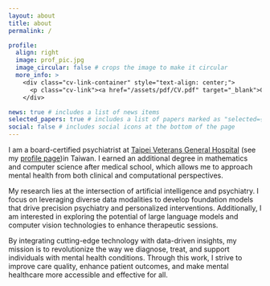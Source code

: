 ```yaml
---
layout: about
title: about
permalink: /

profile:
  align: right
  image: prof_pic.jpg
  image_circular: false # crops the image to make it circular
  more_info: >
    <div class="cv-link-container" style="text-align: center;">
      <p class="cv-link"><a href="/assets/pdf/CV.pdf" target="_blank">Curriculum Vitae</a></p>
    </div>

news: true # includes a list of news items
selected_papers: true # includes a list of papers marked as "selected={true}"
social: false # includes social icons at the bottom of the page
---
```


I am a board-certified psychiatrist at <a href='https://www.vghtpe.gov.tw/Index.action'>Taipei Veterans General Hospital</a> (see my <a href='https://wd.vghtpe.gov.tw/vghpsy/Fpage.action?muid=19926&fid=18001'>profile page</a>)in Taiwan. I earned an additional degree in mathematics and computer science after medical school, which allows me to approach mental health from both clinical and computational perspectives.

My research lies at the intersection of artificial intelligence and psychiatry. I focus on leveraging diverse data modalities to develop foundation models that drive precision psychiatry and personalized interventions. Additionally, I am interested in exploring the potential of large language models and computer vision technologies to enhance therapeutic sessions.

By integrating cutting-edge technology with data-driven insights, my mission is to revolutionize the way we diagnose, treat, and support individuals with mental health conditions. Through this work, I strive to improve care quality, enhance patient outcomes, and make mental healthcare more accessible and effective for all.